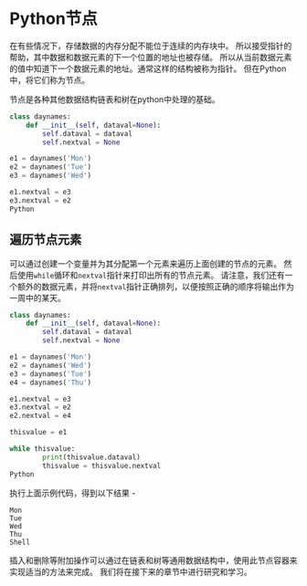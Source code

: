 # Python节点 											 				 			

在有些情况下，存储数据的内存分配不能位于连续的内存块中。 所以接受指针的帮助，其中数据和数据元素的下一个位置的地址也被存储。 所以从当前数据元素的值中知道下一个数据元素的地址。通常这样的结构被称为指针。 但在Python中，将它们称为节点。

节点是各种其他数据结构链表和树在python中处理的基础。

```python
class daynames:
    def __init__(self, dataval=None):
        self.dataval = dataval
        self.nextval = None

e1 = daynames('Mon')
e2 = daynames('Tue')
e3 = daynames('Wed')

e1.nextval = e3
e3.nextval = e2
Python
```

## 遍历节点元素

可以通过创建一个变量并为其分配第一个元素来遍历上面创建的节点的元素。 然后使用`while`循环和`nextval`指针来打印出所有的节点元素。 请注意，我们还有一个额外的数据元素，并将`nextval`指针正确排列，以便按照正确的顺序将输出作为一周中的某天。

```python
class daynames:
    def __init__(self, dataval=None):
        self.dataval = dataval
        self.nextval = None

e1 = daynames('Mon')
e2 = daynames('Wed')
e3 = daynames('Tue')
e4 = daynames('Thu')

e1.nextval = e3
e3.nextval = e2
e2.nextval = e4

thisvalue = e1

while thisvalue:
        print(thisvalue.dataval)
        thisvalue = thisvalue.nextval
Python
```

执行上面示例代码，得到以下结果 - 

```shell
Mon
Tue
Wed
Thu
Shell
```

插入和删除等附加操作可以通过在链表和树等通用数据结构中，使用此节点容器来实现适当的方法来完成。 我们将在接下来的章节中进行研究和学习。
